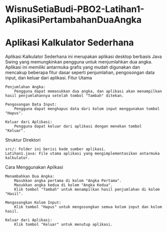 # WisnuSetiaBudi-PBO2-Latihan1-AplikasiPertambahanDuaAngka
# Aplikasi Kalkulator Sederhana

Aplikasi Kalkulator Sederhana ini merupakan aplikasi desktop berbasis Java Swing yang memungkinkan pengguna untuk menjumlahkan dua angka. Aplikasi ini memiliki antarmuka grafis yang mudah digunakan dan mencakup beberapa fitur dasar seperti penjumlahan, pengosongan data input, dan keluar dari aplikasi.
Fitur Utama

    Penjumlahan Angka:
        Pengguna dapat memasukkan dua angka, dan aplikasi akan menampilkan hasil penjumlahannya setelah tombol "Tambah" ditekan.

    Pengosongan Data Input:
        Pengguna dapat menghapus data dari kolom input menggunakan tombol "Hapus".

    Keluar dari Aplikasi:
        Pengguna dapat keluar dari aplikasi dengan menekan tombol "Keluar".

Struktur Direktori

    src/: Folder ini berisi kode sumber aplikasi.
    Latihan1.java: File utama aplikasi yang mengimplementasikan antarmuka kalkulator.

Cara Menggunakan Aplikasi

    Menambahkan Dua Angka:
        Masukkan angka pertama di kolom "Angka Pertama".
        Masukkan angka kedua di kolom "Angka Kedua".
        Klik tombol "Tambah" untuk menampilkan hasil penjumlahan di kolom "Hasil".

    Mengosongkan Kolom Input:
        Klik tombol "Hapus" untuk mengosongkan semua kolom input dan kolom hasil.

    Keluar dari Aplikasi:
        Klik tombol "Keluar" untuk menutup aplikasi.
